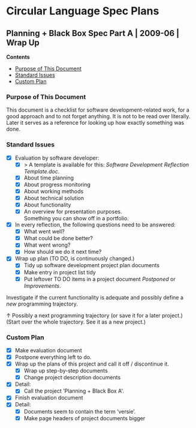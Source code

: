 ﻿Circular Language Spec Plans
============================

Planning + Black Box Spec Part A | 2009-06 | Wrap Up
----------------------------------------------------

__Contents__

- [Purpose of This Document](#purpose-of-this-document)
- [Standard Issues](#standard-issues)
- [Custom Plan](#custom-plan)

### Purpose of This Document

This document is a checklist for software development-related work, for a good approach and to not forget anything. It is not to be read over literally. Later it serves as a reference for looking up how exactly something was done.

### Standard Issues

- [x] Evaluation by software developer:
    - [x] \> A template is available for this: *Software Development Reflection Template.doc*.
    - [x] About time planning
    - [x] About progress monitoring
    - [x] About working methods
    - [x] About technical solution
    - [x] About functionality
    - [x] An overview for presentation purposes.  
      Something you can show off in a portfolio.

- [x] In every reflection, the following questions need to be answered:
    - [x] What went well?
    - [x] What could be done better?
    - [x] What went wrong?
    - [x] How should we do it next time?

- [x] Wrap up plan (TO DO, is continuously changed.)
    - [x] Tidy up software development project plan documents
    - [x] Make entry in project list tidy
    - [x] Put leftover TO DO items in a project document *Postponed* or *Improvements*.

Investigate if the current functionality is adequate and possibly define a *new* programming trajectory.

↑ Possibly a next programming trajectory (or save it for a later project.)
(Start over the whole trajectory. See it as a new project.)

### Custom Plan

- [x] Make evaluation document
- [x] Postpone everything left to do.
- [x] Wrap up the plans of this project and call it off / discontinue it.
    - [x] Wrap up step-by-step documents
    - [x] Change project description documents
- [x] Detail:
    - [x] Call the project 'Planning + Black Box A'.
- [x] Finish evaluation document
- [x] Detail:
    - [x] Documents seem to contain the term ‘versie’.
    - [x] Make page headers of project documents bigger